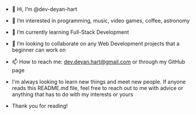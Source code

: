 - 👋 Hi, I’m @dev-deyan-hart
- 👀 I’m interested in programming, music, video games, coffee, astronomy
- 🌱 I’m currently learning Full-Stack Development
- 💞️ I’m looking to collaborate on any Web Development projects that a beginner can work on
- 📫 How to reach me: dev.deyan.hart@gmail.com or through my GitHub page

- I'm always looking to learn new things and meet new people. If anyone reads this README.md file, feel free to reach out to me with advice or anything that has to do with my interests or yours

- Thank you for reading!
